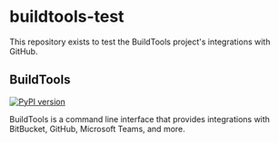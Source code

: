 # buildtools-test

This repository exists to test the BuildTools project's integrations with GitHub.

## BuildTools

[![PyPI version](https://badge.fury.io/py/ntsbuildtools.svg)](https://badge.fury.io/py/ntsbuildtools)

BuildTools is a command line interface that provides integrations with BitBucket, GitHub, Microsoft Teams, and more.


